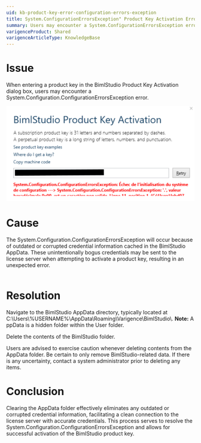 ```yaml
---
uid: kb-product-key-error-configuration-errors-exception
title: System.ConfigurationErrorsException" Product Key Activation Error
summary: Users may encounter a System.ConfigurationErrorsException error upon entering a product key in the BimlStudio Product Key Activation dialog box.
varigenceProduct: Shared
varigenceArticleType: KnowledgeBase
---
```

# Issue

When entering a product key in the BimlStudio Product Key Activation dialog box, users may encounter a System.Configuration.ConfigurationErrorsException error. 

![Product Key Activation Error Screenshot](../static/img/kb-product-key-error-configuration-errors-exception.png "Product Key Activation Error Screenshot")


# Cause

The System.Configuration.ConfigurationErrorsException will occur because of outdated or corrupted credential information cached in the BimlStudio AppData. These unintentionally bogus credentials may be sent to the license server when attempting to activate a product key, resulting in an unexpected error.  
 

# Resolution

Navigate to the BimlStudio AppData directory, typically located at C:\\Users\\%USERNAME%\\AppData\\Roaming\\Varigence\\BimlStudio\\. **Note:** AppData is a hidden folder within the User folder. 

Delete the contents of the BimlStudio folder.

Users are advised to exercise caution whenever deleting contents from the AppData folder. Be certain to only remove BimlStudio-related data. If there is any uncertainty, contact a system administrator prior to deleting any items.

# Conclusion

Clearing the AppData folder effectively eliminates any outdated or corrupted credential information, facilitating a clean connection to the license server with accurate credentials. This process serves to resolve the System.Configuration.ConfigurationErrorsException and allows for successful activation of the BimlStudio product key.